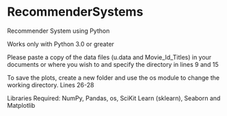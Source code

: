 # RecommenderSystems
Recommender System using Python

Works only with Python 3.0 or greater

Please paste a copy of the data files (u.data and Movie_Id_Titles) in your documents or where you wish to and specify the directory in lines 9 and 15

To save the plots, create a new folder and use the os module to change the working directory. Lines 26-28

Libraries Required: NumPy, Pandas, os, SciKit Learn (sklearn), Seaborn and Matplotlib

